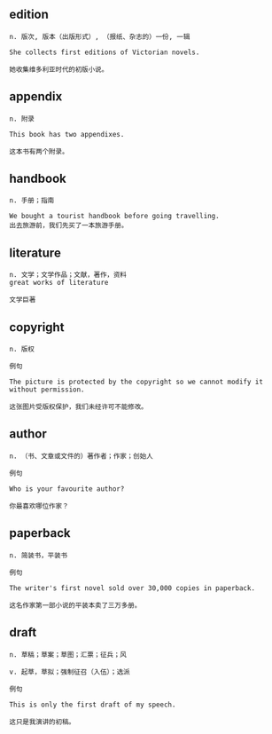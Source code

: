 ## edition
```
n. 版次, 版本（出版形式）, （报纸、杂志的）一份, 一辑

She collects first editions of Victorian novels.

她收集维多利亚时代的初版小说。
```

## appendix
```
n. 附录

This book has two appendixes.

这本书有两个附录。
```

## handbook
```
n. 手册；指南

We bought a tourist handbook before going travelling.
出去旅游前，我们先买了一本旅游手册。
```
## literature
```
n. 文学；文学作品；文献，著作，资料
great works of literature

文学巨著
```
## copyright
```
n. 版权

例句

The picture is protected by the copyright so we cannot modify it without permission.

这张图片受版权保护，我们未经许可不能修改。
```
## author
```
n. （书、文章或文件的）著作者；作家；创始人

例句

Who is your favourite author?

你最喜欢哪位作家？
```
## paperback
```
n. 简装书，平装书

例句

The writer's first novel sold over 30,000 copies in paperback.

这名作家第一部小说的平装本卖了三万多册。
```
## draft
```
n. 草稿；草案；草图；汇票；征兵；风

v. 起草，草拟；强制征召（入伍）；选派

例句

This is only the first draft of my speech.

这只是我演讲的初稿。
```